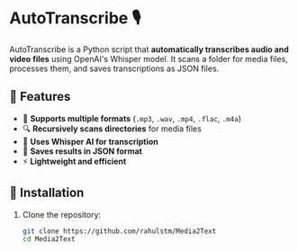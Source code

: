 # AutoTranscribe 🎙️

AutoTranscribe is a Python script that **automatically transcribes audio and video files** using OpenAI's Whisper model. It scans a folder for media files, processes them, and saves transcriptions as JSON files.

## 📌 Features
- 📂 **Supports multiple formats** (`.mp3`, `.wav`, `.mp4`, `.flac`, `.m4a`)
- 🔍 **Recursively scans directories** for media files
- 📝 **Uses Whisper AI for transcription**
- 📄 **Saves results in JSON format**
- ⚡ **Lightweight and efficient**

## 🚀 Installation
1. Clone the repository:
   ```bash
   git clone https://github.com/rahulstm/Media2Text
   cd Media2Text
